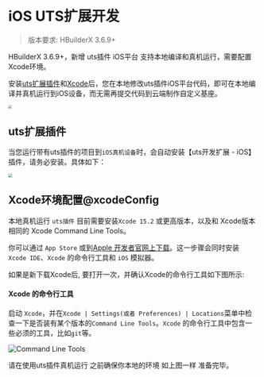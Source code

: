 # iOS UTS扩展开发

> 版本要求: HBuilderX 3.6.9+

HBuilderX 3.6.9+，新增 uts插件 iOS平台 支持本地编译和真机运行，需要配置Xcode环境。

安装[uts扩展插件](#uts扩展插件)和[Xcode](#xcode环境配置)后，您在本地修改uts插件iOS平台代码，即可在本地编译并真机运行到iOS设备，而无需再提交代码到云端制作自定义基座。

<img src="https://qiniu-web-assets.dcloud.net.cn/unidoc/zh/20221111172603.jpg" style="zoom: 45%" />

## uts扩展插件

当您运行带有uts插件的项目到`iOS真机设备`时，会自动安装【uts开发扩展 - iOS】插件，请务必安装。具体如下：

<img src="https://qiniu-web-assets.dcloud.net.cn/unidoc/zh/ios_uts%E5%BC%80%E5%8F%91%E6%8F%92%E4%BB%B6.jpg" style="zoom: 50%" />

## Xcode环境配置@xcodeConfig

本地真机运行 `uts插件` 目前需要安装`Xcode 15.2` 或更高版本，以及和 Xcode版本相同的 Xcode Command Line Tools。

你可以通过 `App Store` 或到[Apple 开发者官网上下载](https://developer.apple.com/xcode/downloads/ank)。这一步骤会同时安装 `Xcode IDE`、`Xcode` 的命令行工具和 `iOS` 模拟器。

如果是新下载Xcode后, 要打开一次，并确认Xcode的命令行工具如下图所示:

#### Xcode 的命令行工具

启动 `Xcode`，并在`Xcode | Settings(或者 Preferences) | Locations`菜单中检查一下是否装有某个版本的`Command Line Tools`。`Xcode` 的命令行工具中包含一些必须的工具，比如`git`等。

![Command Line Tools](https://native-res.dcloud.net.cn/images/uts/iOS/xcode_command_line_tool.jpeg)

请在使用uts插件真机运行 之前确保你本地的环境 如上图一样 准备完毕。